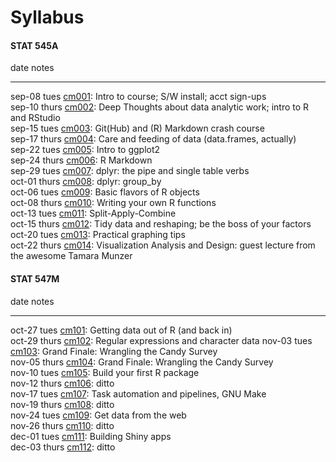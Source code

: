 # Syllabus





<!-- unholy hack to make following two tables less wide and the same wide -->
<style type="text/css">
table {
   max-width: 50%;
}
</style>

#### STAT 545A


date           notes                                                                                                                              
-------------  -----------------------------------------------------------------------------------------------------------------------------------
sep-08 tues    <a href="cm001_course-intro-sw-install-account-signup.html">cm001</a>: Intro to course; S/W install; acct sign-ups                 
sep-10 thurs   <a href="cm002_r-rstudio-intro.html">cm002</a>: Deep Thoughts about data analytic work; intro to R and RStudio                     
sep-15 tues    <a href="cm003_r-objects-git-toe-dip.html">cm003</a>: Git(Hub) and (R) Markdown crash course                                       
sep-17 thurs   <a href="cm004_care-feeding-data.html">cm004</a>: Care and feeding of data (data.frames, actually)                                 
sep-22 tues    <a href="cm005_ggplot2-intro.html">cm005</a>: Intro to ggplot2                                                                     
sep-24 thurs   <a href="cm006_rmarkdown.html">cm006</a>: R Markdown                                                                               
sep-29 tues    <a href="cm007_dplyr-intro.html">cm007</a>: dplyr: the pipe and single table verbs                                                 
oct-01 thurs   <a href="cm008_dplyr-contd.html">cm008</a>: dplyr: group_by                                                                        
oct-06 tues    <a href="cm009_r-objects-collections.html">cm009</a>: Basic flavors of R objects                                                   
oct-08 thurs   <a href="cm010_write-function.html">cm010</a>: Writing your own R functions                                                        
oct-13 tues    <a href="cm011_split-apply-combine.html">cm011</a>: Split-Apply-Combine                                                            
oct-15 thurs   <a href="cm012_tidy-data-factors.html">cm012</a>: Tidy data and reshaping; be the boss of your factors                             
oct-20 tues    <a href="cm013_practical-figure-making.html">cm013</a>: Practical graphing tips                                                    
oct-22 thurs   <a href="cm014_viz-design-munzner.html">cm014</a>: Visualization Analysis and Design: guest lecture from the awesome Tamara Munzer 

#### STAT 547M


date           notes                                                                                      
-------------  -------------------------------------------------------------------------------------------
oct-27 tues    <a href="cm101_files-out-in.html">cm101</a>: Getting data out of R (and back in)           
oct-29 thurs   <a href="cm102_regular-expressions.html">cm102</a>: Regular expressions and character data 
nov-03 tues    <a href="cm103_data-cleaning.html">cm103</a>: Grand Finale: Wrangling the Candy Survey     
nov-05 thurs   <a href="cm104_data-cleaning.html">cm104</a>: Grand Finale: Wrangling the Candy Survey     
nov-10 tues    <a href="cm105_packages.html">cm105</a>: Build your first R package                        
nov-12 thurs   <a href="cm106_packages.html">cm106</a>: ditto                                             
nov-17 tues    <a href="cm107_pipelines.html">cm107</a>: Task automation and pipelines, GNU Make          
nov-19 thurs   <a href="cm108_pipelines.html">cm108</a>: ditto                                            
nov-24 tues    <a href="cm109_data-from-web.html">cm109</a>: Get data from the web                        
nov-26 thurs   <a href="cm110_data-from-web.html">cm110</a>: ditto                                        
dec-01 tues    <a href="cm111_shiny.html">cm111</a>: Building Shiny apps                                  
dec-03 thurs   <a href="cm112_shiny.html">cm112</a>: ditto                                                
